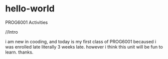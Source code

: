 # hello-world
PROG6001 Activities

//Intro

i am new in cooding, and today is my first class of PROG6001 becaused i was enrolled late literally 3 weeks late. however i think this unit will be fun to learn.
thanks.
